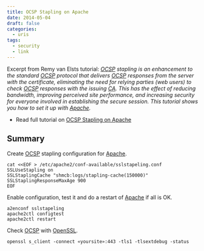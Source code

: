 ```yaml
---
title: OCSP Stapling on Apache
date: 2014-05-04
draft: false
categories:
  - uris
tags:
  - security
  - link
---
```


Excerpt from Remy van Elsts tutorial: *[OCSP] stapling is an enhancement to the standard [OCSP] protocol that delivers [OCSP] responses from the server with the certificate, eliminating the need for relying parties (web users) to check [OCSP] responses with the issuing [CA]. This has the effect of reducing bandwidth, improving perceived site performance, and increasing security for everyone involved in establishing the secure session. This tutorial shows you how to set it up with [Apache].*

* Read full tutorial on [OCSP Stapling on Apache](https://raymii.org/s/tutorials/OCSP_Stapling_on_Apache2.html)

## Summary

Create [OCSP] stapling configuration for [Apache].

    cat <<EOF > /etc/apache2/conf-available/sslstapeling.conf
    SSLUseStapling on
    SSLStaplingCache "shmcb:logs/stapling-cache(150000)"
    SSLStaplingResponseMaxAge 900
    EOF

Enable configuration, test it and do a restart of [Apache] if all is OK.

    a2enconf sslstapeling
    apache2ctl configtest
    apache2ctl restart

Check [OCSP] with [OpenSSL].

    openssl s_client -connect «yoursite»:443 -tls1 -tlsextdebug -status

[OCSP]: https://en.wikipedia.org/wiki/OCSP "Online Certificate Status Protocol"
[CA]: https://en.wikipedia.org/wiki/Certificate_Authority "Certificate authority"
[Apache]: http://httpd.apache.org
[OpenSSL]: https://www.openssl.org

